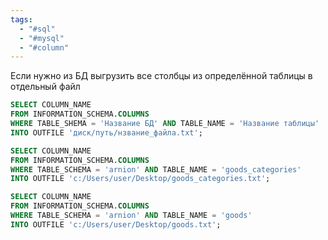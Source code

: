 ```yaml
---
tags:
  - "#sql"
  - "#mysql"
  - "#column"
---
```

Если нужно из БД выгрузить все столбцы из определённой таблицы в отдельный файл

```SQL
SELECT COLUMN_NAME
FROM INFORMATION_SCHEMA.COLUMNS 
WHERE TABLE_SHEMA = 'Название БД' AND TABLE_NAME = 'Название таблицы'
INTO OUTFILE 'диск/путь/нзвание_файла.txt';
```
```SQL
SELECT COLUMN_NAME
FROM INFORMATION_SCHEMA.COLUMNS
WHERE TABLE_SCHEMA = 'arnion' AND TABLE_NAME = 'goods_categories'
INTO OUTFILE 'c:/Users/user/Desktop/goods_categories.txt';
```
```SQL
SELECT COLUMN_NAME
FROM INFORMATION_SCHEMA.COLUMNS
WHERE TABLE_SCHEMA = 'arnion' AND TABLE_NAME = 'goods'
INTO OUTFILE 'c:/Users/user/Desktop/goods.txt';
```

